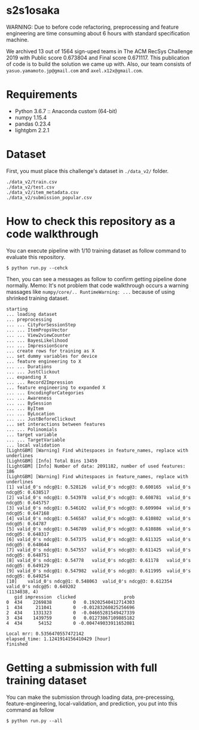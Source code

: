 # s2s1osaka
WARNING: Due to before code refactoring,  preprocessing and feature engineering are time consuming about 6 hours with standard specification machine.   

We archived 13 out of 1564 sign-uped teams in The ACM RecSys Challenge 2019 with Public score 0.673804 and Final score 0.671117. This publication of code is to build the solution we came up with. Also, our team consists of `yasuo.yamamoto.jp@gmail.com` and `axel.x12x@gmail.com`.  

# Requirements
- Python 3.6.7 :: Anaconda custom (64-bit)
- numpy 1.15.4
- pandas 0.23.4
- lightgbm 2.2.1

# Dataset
First, you must place this challenge's dataset in `./data_v2/` folder.
```
./data_v2/train.csv
./data_v2/test.csv
./data_v2/item_metadata.csv
./data_v2/submission_popular.csv
```

# How to check this repository as a code walkthrough
You can execute pipeline with 1/10 training dataset as follow command to evaluate this repository.  
```
$ python run.py --cehck
```
Then, you can see a messages as follow to confirm getting pipeline done normally.
Memo: It's not problem that code walkthrough occurs a warning massages like `numpy/core/.. RuntimeWarning: ...` because of using shrinked training dataset.    
```
starting
... loading dataset
... preprocessing
... ... CityForSessionStep
... ... ItemPropsVector
... ... View2viewCounter
... ... BayesLikelihood
... ... ImpressionScore
... create rows for training as X
... set dummy variables for device
... feature engineering to X
... ... Durations
... ... JustClickout
... expanding X
... ... Record2Impression
... feature engineering to expanded X
... ... EncodingForCategories
... ... Awareness
... ... BySession
... ... ByItem
... ... ByLocation
... ... JustBeforeClickout
... set interactions between features
... ... Polinomials
... target variable
... ... TargetVariable
... local validation
[LightGBM] [Warning] Find whitespaces in feature_names, replace with underlines
[LightGBM] [Info] Total Bins 13459
[LightGBM] [Info] Number of data: 2091182, number of used features: 186
[LightGBM] [Warning] Find whitespaces in feature_names, replace with underlines
[1]	valid_0's ndcg@1: 0.528126	valid_0's ndcg@3: 0.600165	valid_0's ndcg@5: 0.638517
[2]	valid_0's ndcg@1: 0.543978	valid_0's ndcg@3: 0.608781	valid_0's ndcg@5: 0.645757
[3]	valid_0's ndcg@1: 0.546102	valid_0's ndcg@3: 0.609904	valid_0's ndcg@5: 0.647168
[4]	valid_0's ndcg@1: 0.546587	valid_0's ndcg@3: 0.610802	valid_0's ndcg@5: 0.64787
[5]	valid_0's ndcg@1: 0.546789	valid_0's ndcg@3: 0.610886	valid_0's ndcg@5: 0.648317
[6]	valid_0's ndcg@1: 0.547375	valid_0's ndcg@3: 0.611325	valid_0's ndcg@5: 0.648644
[7]	valid_0's ndcg@1: 0.547557	valid_0's ndcg@3: 0.611425	valid_0's ndcg@5: 0.648751
[8]	valid_0's ndcg@1: 0.54778	valid_0's ndcg@3: 0.61178	valid_0's ndcg@5: 0.649129
[9]	valid_0's ndcg@1: 0.547982	valid_0's ndcg@3: 0.611995	valid_0's ndcg@5: 0.649254
[10]	valid_0's ndcg@1: 0.548063	valid_0's ndcg@3: 0.612354	valid_0's ndcg@5: 0.649202
(1134038, 4)
   gid impression  clicked                  prob
0  434    2269838        0   0.19202540412714303
1  434     211041        0  -0.01283260825256696
2  434    1331323        0  -0.04665281549427339
3  434    1439759        0   0.01273867109885182
4  434      54152        0 -0.004749033911652081

Local mrr: 0.5356470557472142
elapsed_time: 1.1241914156410429 [hour]
finished
```

# Getting a submission with full training dataset
You can make the submission through loading data, pre-precessing, feature-engineering, local-validation, and prediction, you put into this command as follow 
```
$ python run.py --all 
```   

